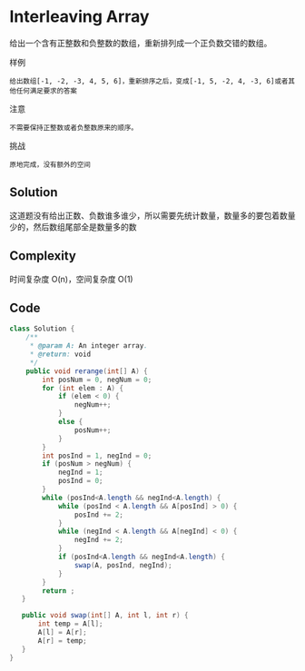 # Interleaving Array

给出一个含有正整数和负整数的数组，重新排列成一个正负数交错的数组。

样例

    给出数组[-1, -2, -3, 4, 5, 6]，重新排序之后，变成[-1, 5, -2, 4, -3, 6]或者其他任何满足要求的答案

注意

    不需要保持正整数或者负整数原来的顺序。

挑战

    原地完成，没有额外的空间

## Solution

这道题没有给出正数、负数谁多谁少，所以需要先统计数量，数量多的要包着数量少的，然后数组尾部全是数量多的数

## Complexity

时间复杂度 O(n)，空间复杂度 O(1)

## Code

```java
class Solution {
    /**
     * @param A: An integer array.
     * @return: void
     */
    public void rerange(int[] A) {
        int posNum = 0, negNum = 0;
        for (int elem : A) {
            if (elem < 0) {
                negNum++;
            }
            else {
                posNum++;
            }
        }
        int posInd = 1, negInd = 0;
        if (posNum > negNum) {
            negInd = 1;
            posInd = 0;
        }
        while (posInd<A.length && negInd<A.length) {
            while (posInd < A.length && A[posInd] > 0) {
                posInd += 2;
            }
            while (negInd < A.length && A[negInd] < 0) {
                negInd += 2;
            }
            if (posInd<A.length && negInd<A.length) {
                swap(A, posInd, negInd);
            }
        }
        return ;
   }

   public void swap(int[] A, int l, int r) {
       int temp = A[l];
       A[l] = A[r];
       A[r] = temp;
   }
}
``` 

